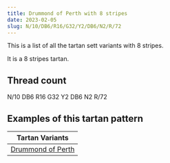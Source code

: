 ```yaml
---
title: Drummond of Perth with 8 stripes
date: 2023-02-05
slug: N/10/DB6/R16/G32/Y2/DB6/N2/R/72
---
```

This is a list of all the tartan sett variants with 8 stripes.

It is a 8 stripes tartan.


## Thread count
N/10 DB6 R16 G32 Y2 DB6 N2 R/72

## Examples of this tartan pattern

| Tartan Variants |
|---------------|
| [Drummond of Perth](/variants/n/10/db6/r16/g32/y2/db6/n2/r/72-db000064-g004c00-nd0d0d0-rc80000-yffc800)||
